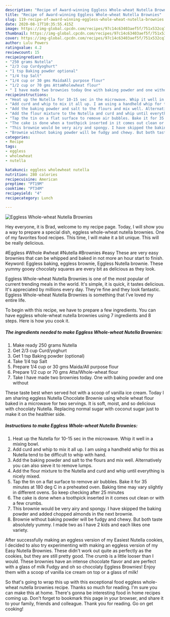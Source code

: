 ```yaml
---
description: "Recipe of Award-winning Eggless Whole-wheat Nutella Brownies"
title: "Recipe of Award-winning Eggless Whole-wheat Nutella Brownies"
slug: 119-recipe-of-award-winning-eggless-whole-wheat-nutella-brownies
date: 2020-08-17T10:35:55.415Z
image: https://img-global.cpcdn.com/recipes/97c14c63403aef5f/751x532cq70/eggless-whole-wheat-nutella-brownies-recipe-main-photo.jpg
thumbnail: https://img-global.cpcdn.com/recipes/97c14c63403aef5f/751x532cq70/eggless-whole-wheat-nutella-brownies-recipe-main-photo.jpg
cover: https://img-global.cpcdn.com/recipes/97c14c63403aef5f/751x532cq70/eggless-whole-wheat-nutella-brownies-recipe-main-photo.jpg
author: Lulu Powers
ratingvalue: 4.2
reviewcount: 15
recipeingredient:
- "250 grams Nutella"
- "2/3 cup Curdyoghurt"
- "1 tsp Baking powder optional"
- "1/4 tsp Salt"
- "1/4 cup or 30 gms MaidaAll purpose flour"
- "1/2 cup or 70 gms AttaWholewheat flour"
- " I have made two brownies today One with baking powder and one without"
recipeinstructions:
- "Heat up the Nutella for 10-15 sec in the microwave. Whip it well in a mixing bowl."
- "Add curd and whip to mix it all up. I am using a handheld whip for this as Nutella tend to be difficult to whip with hand."
- "Add the baking powder and salt to the flours and mix well. Alternatively you can also sieve it to remove lumps."
- "Add the flour mixture to the Nutella and curd and whip until everything is nicely mixed."
- "Tap the tin on a flat surface to remove air bubbles. Bake it for 35 minutes at 180 deg C in a preheated oven. Baking time may vary slightly in different ovens. So keep checking after 25 minutes"
- "The cake is done when a toothpick inserted in it comes out clean or with a few crumbs."
- "This brownie would be very airy and spongy. I have skipped the baking powder and added chopped almonds in the next brownie."
- "Brownie without baking powder will be fudgy and chewy. But both taste absolutely yummy. I made two as I have 2 kids and each likes one variety."
categories:
- Recipe
tags:
- eggless
- wholewheat
- nutella

katakunci: eggless wholewheat nutella 
nutrition: 280 calories
recipecuisine: American
preptime: "PT19M"
cooktime: "PT34M"
recipeyield: "4"
recipecategory: Lunch

---
```



![Eggless Whole-wheat Nutella Brownies](https://img-global.cpcdn.com/recipes/97c14c63403aef5f/751x532cq70/eggless-whole-wheat-nutella-brownies-recipe-main-photo.jpg)

Hey everyone, it is Brad, welcome to my recipe page. Today, I will show you a way to prepare a special dish, eggless whole-wheat nutella brownies. One of my favorites food recipes. This time, I will make it a bit unique. This will be really delicious.

#Eggless #Whole #wheat #Nutella #Brownies #easy These are very easy brownies that can be whipped and baked in not more an hour start to finish. Keyword: Eggless baking, eggless brownie, Eggless Nutella brownie. These yummy gooey chocolaty squares are every bit as delicious as they look.

Eggless Whole-wheat Nutella Brownies is one of the most popular of current trending meals in the world. It's simple, it is quick, it tastes delicious. It's appreciated by millions every day. They're fine and they look fantastic. Eggless Whole-wheat Nutella Brownies is something that I've loved my entire life.


To begin with this recipe, we have to prepare a few ingredients. You can have eggless whole-wheat nutella brownies using 7 ingredients and 8 steps. Here is how you cook it.

<!--inarticleads1-->

##### The ingredients needed to make Eggless Whole-wheat Nutella Brownies:

1. Make ready 250 grams Nutella
1. Get 2/3 cup Curd/yoghurt
1. Get 1 tsp Baking powder (optional)
1. Take 1/4 tsp Salt
1. Prepare 1/4 cup or 30 gms Maida/All purpose flour
1. Prepare 1/2 cup or 70 gms Atta/Whole-wheat flour
1. Take  I have made two brownies today. One with baking powder and one without


These taste best when served hot with a scoop of vanilla ice cream. Today I am sharing eggless Nutella Chocolate Brownie using whole wheat flour baked in a microwave for two servings. It is soft, moist, and so delicious with chocolaty Nutella. Replacing normal sugar with coconut sugar just to make it on the healthier side. 

<!--inarticleads2-->

##### Instructions to make Eggless Whole-wheat Nutella Brownies:

1. Heat up the Nutella for 10-15 sec in the microwave. Whip it well in a mixing bowl.
1. Add curd and whip to mix it all up. I am using a handheld whip for this as Nutella tend to be difficult to whip with hand.
1. Add the baking powder and salt to the flours and mix well. Alternatively you can also sieve it to remove lumps.
1. Add the flour mixture to the Nutella and curd and whip until everything is nicely mixed.
1. Tap the tin on a flat surface to remove air bubbles. Bake it for 35 minutes at 180 deg C in a preheated oven. Baking time may vary slightly in different ovens. So keep checking after 25 minutes
1. The cake is done when a toothpick inserted in it comes out clean or with a few crumbs.
1. This brownie would be very airy and spongy. I have skipped the baking powder and added chopped almonds in the next brownie.
1. Brownie without baking powder will be fudgy and chewy. But both taste absolutely yummy. I made two as I have 2 kids and each likes one variety.


After successfully making an eggless version of my Easiest Nutella cookies, I decided to also try experimenting with making an eggless version of my Easy Nutella Brownies. These didn&#39;t work out quite as perfectly as the cookies, but they are still pretty good. The crumb is a little looser than I would. These brownies have an intense chocolate flavor and are perfect with a glass of milk Fudgy and oh so chocolaty Eggless Brownies! Enjoy them with a scoop of vanilla ice cream on top or a glass of milk! 

So that's going to wrap this up with this exceptional food eggless whole-wheat nutella brownies recipe. Thanks so much for reading. I'm sure you can make this at home. There's gonna be interesting food in home recipes coming up. Don't forget to bookmark this page in your browser, and share it to your family, friends and colleague. Thank you for reading. Go on get cooking!
